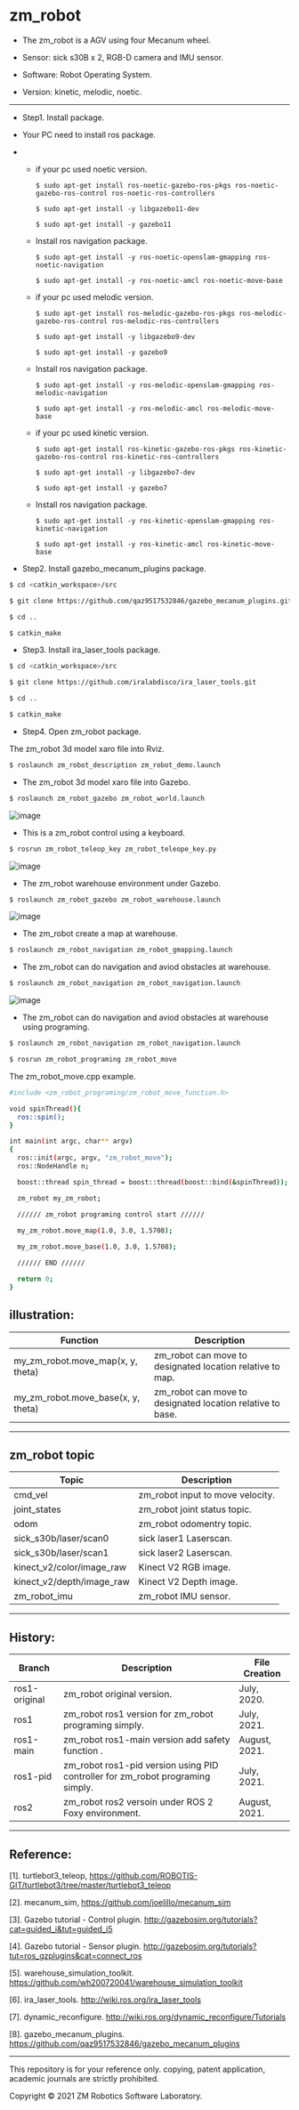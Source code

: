 # zm_robot
- The zm_robot is a AGV using four Mecanum wheel.

- Sensor: sick s30B x 2, RGB-D camera and IMU sensor.

- Software: Robot Operating System.

- Version: kinetic, melodic, noetic.

------

-  Step1. Install package.

- Your PC need to install ros package.
- 
  - if your pc used noetic version.

    ``` $ sudo apt-get install ros-noetic-gazebo-ros-pkgs ros-noetic-gazebo-ros-control ros-noetic-ros-controllers ```

    ``` $ sudo apt-get install -y libgazebo11-dev ```
    
    ``` $ sudo apt-get install -y gazebo11 ```

  - Install ros navigation package.

    ``` $ sudo apt-get install -y ros-noetic-openslam-gmapping ros-noetic-navigation ```
  
    ``` $ sudo apt-get install -y ros-noetic-amcl ros-noetic-move-base ```

  - if your pc used melodic version.

    ``` $ sudo apt-get install ros-melodic-gazebo-ros-pkgs ros-melodic-gazebo-ros-control ros-melodic-ros-controllers ```

    ``` $ sudo apt-get install -y libgazebo9-dev ```
    
    ``` $ sudo apt-get install -y gazebo9 ```

  - Install ros navigation package.

    ``` $ sudo apt-get install -y ros-melodic-openslam-gmapping ros-melodic-navigation ```
  
    ``` $ sudo apt-get install -y ros-melodic-amcl ros-melodic-move-base ```

  - if your pc used kinetic version.

    ``` $ sudo apt-get install ros-kinetic-gazebo-ros-pkgs ros-kinetic-gazebo-ros-control ros-kinetic-ros-controllers ```
   
    ``` $ sudo apt-get install -y libgazebo7-dev ```
   
    ``` $ sudo apt-get install -y gazebo7 ```

  - Install ros navigation package.
  
    ``` $ sudo apt-get install -y ros-kinetic-openslam-gmapping ros-kinetic-navigation ```
    
    ``` $ sudo apt-get install -y ros-kinetic-amcl ros-kinetic-move-base ```

- Step2. Install gazebo_mecanum_plugins package.

``` bash
$ cd <catkin_workspace>/src
```

``` bash
$ git clone https://github.com/qaz9517532846/gazebo_mecanum_plugins.git
```

``` bash
$ cd ..
```

``` bash
$ catkin_make
```

- Step3. Install ira_laser_tools package.

``` bash
$ cd <catkin_workspace>/src
```

``` bash
$ git clone https://github.com/iralabdisco/ira_laser_tools.git
```

``` bash
$ cd ..
```

``` bash
$ catkin_make
```

- Step4. Open zm_robot package.

The zm_robot 3d model xaro file into Rviz.

``` bash
$ roslaunch zm_robot_description zm_robot_demo.launch
```

- The zm_robot 3d model xaro file into Gazebo.

``` bash
$ roslaunch zm_robot_gazebo zm_robot_world.launch
```

![image](https://github.com/qaz9517532846/zm_robot/blob/master/image/zm_robot.png)


- This is a zm_robot control using a keyboard.

``` bash
$ rosrun zm_robot_teleop_key zm_robot_teleope_key.py
```

![image](https://github.com/qaz9517532846/zm_robot/blob/master/image/zm_robot_control.png)


- The zm_robot warehouse environment under Gazebo.

``` bash
$ roslaunch zm_robot_gazebo zm_robot_warehouse.launch
```

![image](https://github.com/qaz9517532846/zm_robot/blob/master/image/zm_robot_warehouse.png)

- The zm_robot create a map at warehouse.

``` bash
$ roslaunch zm_robot_navigation zm_robot_gmapping.launch
```

- The zm_robot can do navigation and aviod obstacles at warehouse.

``` bash
$ roslaunch zm_robot_navigation zm_robot_navigation.launch
```

![image](https://github.com/qaz9517532846/zm_robot/blob/master/image/zm_robot_navigation.png)


- The zm_robot can do navigation and aviod obstacles at warehouse using programing.

``` bash
$ roslaunch zm_robot_navigation zm_robot_navigation.launch
```

``` bash
$ rosrun zm_robot_programing zm_robot_move
```

The zm_robot_move.cpp example.

``` bash
#include <zm_robot_programing/zm_robot_move_function.h>

void spinThread(){
  ros::spin();
}

int main(int argc, char** argv) 
{
  ros::init(argc, argv, "zm_robot_move"); 
  ros::NodeHandle n;

  boost::thread spin_thread = boost::thread(boost::bind(&spinThread));

  zm_robot my_zm_robot;

  ////// zm_robot programing control start //////

  my_zm_robot.move_map(1.0, 3.0, 1.5708);
  
  my_zm_robot.move_base(1.0, 3.0, 1.5708);

  ////// END //////

  return 0;
}
```

## illustration:

| Function                           | Description                                                |
| ---                                | ---                                                        | 
| my_zm_robot.move_map(x, y, theta)  | zm_robot can move to designated location relative to map.  |
| my_zm_robot.move_base(x, y, theta) | zm_robot can move to designated location relative to base. ||

------

## zm_robot topic

| Topic                              | Description                                                       |
| ---                                | ---                                                               | 
| cmd_vel                            | zm_robot input to move velocity.                                  |
| joint_states                       | zm_robot joint status topic.                                      |
| odom                               | zm_robot odomentry topic.                                         |
| sick_s30b/laser/scan0              | sick laser1 Laserscan.                                            |
| sick_s30b/laser/scan1              | sick laser2 Laserscan.                                            |
| kinect_v2/color/image_raw          | Kinect V2 RGB image.                                              |
| kinect_v2/depth/image_raw          | Kinect V2 Depth image.                                            |
| zm_robot_imu                       | zm_robot IMU sensor.                                              ||

------

## History:

| Branch         | Description                                                                     | File Creation |
| ---            | ---                                                                             | ---           |
| ros1-original  | zm_robot original version.                                                      | July, 2020.   |
| ros1           | zm_robot ros1 version for zm_robot programing simply.                           | July, 2021.   |
| ros1-main      | zm_robot ros1-main version add safety function           .                      | August, 2021. |
| ros1-pid       | zm_robot ros1-pid version using PID controller for zm_robot programing simply.  | July, 2021.   |
| ros2           | zm_robot ros2 versoin under ROS 2 Foxy environment.                             | August, 2021. ||

------

## Reference:

[1]. turtlebot3_teleop, https://github.com/ROBOTIS-GIT/turtlebot3/tree/master/turtlebot3_teleop

[2]. mecanum_sim, https://github.com/joelillo/mecanum_sim

[3]. Gazebo tutorial - Control plugin. http://gazebosim.org/tutorials?cat=guided_i&tut=guided_i5

[4]. Gazebo tutorial - Sensor plugin. http://gazebosim.org/tutorials?tut=ros_gzplugins&cat=connect_ros

[5]. warehouse_simulation_toolkit. https://github.com/wh200720041/warehouse_simulation_toolkit

[6]. ira_laser_tools. http://wiki.ros.org/ira_laser_tools

[7]. dynamic_reconfigure. http://wiki.ros.org/dynamic_reconfigure/Tutorials

[8]. gazebo_mecanum_plugins. https://github.com/qaz9517532846/gazebo_mecanum_plugins

------

This repository is for your reference only. copying, patent application, academic journals are strictly prohibited.

Copyright © 2021 ZM Robotics Software Laboratory.
